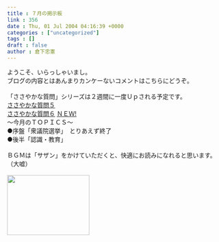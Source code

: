 ```yaml
---
title : ７月の掲示板
link : 356
date : Thu, 01 Jul 2004 04:16:39 +0000
categories : ["uncategorized"]
tags : []
draft : false
author : 倉下忠憲
---
```


ようこそ、いらっしゃいまし。<BR>ブログの内容とはあんまりカンケーないコメントはこちらにどうぞ。<BR><BR>「ささやかな質問」シリーズは２週間に一度Ｕｐされる予定です。<BR><A HREF="http://www.doblog.com/weblog/myblog/6947/313175#313175" TARGET="_blank">ささやかな質問５</A><BR><A HREF="http://www.doblog.com/weblog/myblog/6947/342446#342446" TARGET="_blank">ささやかな質問６</A> <U>ＮＥＷ!</U><BR>～今月のＴＯＰＩＣＳ～<BR>●序盤「衆議院選挙」　とりあえず終了<BR>●後半「認識・教育」<BR><BR>ＢＧＭは「サザン」をかけていただくと、快適にお読みになれると思います。（大嘘）<BR><br><img src="/7000/u6947/1000/FI313152_0E.jpg" width="192" height="140"><br><br>
